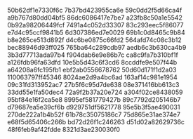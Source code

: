 50b62df1e7330f6c
7b37bd423955ca6e
59c0dd2f5d66ca4f
a9b767d80dd04bf5
86dc6086417e7be7
a23fb8c50a1e5542
0b92a98206449fcf
7491a4c052d33307
83c293eec5f86077
e7d4c95ccf9841b5
6d307386ed7e0029
69b1c0d8465c9b84
b8e265ce513d892f
d4c6be0875c66fd2
564afd74c08c3b12
bec88946d93ff025
765ba64c289cdb97
aedb6c3b630ca4b9
3b3d77713ada97b4
f904dab6e9e86b7c
ca8c9fa7b310bf1f
a126fdb96fa63dfd
10e5b5d43c6f3cd6
8ccddfe9e507f44b
a64208a6fc195fb1
ebf2ab0556678762
50d60d171f1d2a03
110063797ff45346
8024ae2d9a4bc6ad
163af14c981e1954
09c31fd313952ac7
27b5f6c95d7de638
08e371416bb613c3
33dd55e1fa50dec4
72a9f2b37a20e724
a304f02ce8438059
95bf84e16f2ca5e8
8995ef581779427b
89c7792d205146b7
d79687ea5e39cf6b
d929751df5621778
95e5b3f5ae490031
270de222a1b4b52f
61b78c35075186c7
75d865e31ae374e7
e68f5d65406c266b
bd72d26f1c246263
d51d02a82629736c
48f6feb9af42fdde
8321d3ae230030f0
